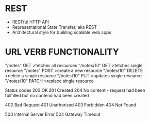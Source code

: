 # REST

- RESTful HTTP API
- Representational State Transfer, aka REST
- Architectural style for building scalable web apps

# URL VERB FUNCTIONALITY

"/notes" GET >fetches all resources
"/notes/10" GET >fetches single resource
"/notes" POST >create a new resource
"/notes/10" DELETE >delete a single resource
"/notes/10" PUT >updates single resource
"/notes/10" PATCH >replace single resource

Status codes
200 OK
201 Created
204 No content - request had been fullfilled but no contend had been created

400 Bad Request
401 Unathorized
403 Forbidden
404 Not Found

500 Internal Server Error
504 Gateway Timeout
